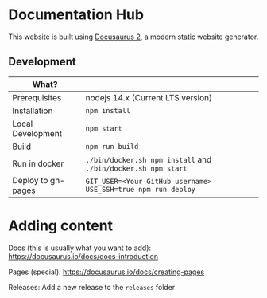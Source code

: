 # Documentation Hub

This website is built using [Docusaurus 2](https://v2.docusaurus.io/), a modern static website generator.

## Development

| What?         |               |
| ------------- | ------------- |
| Prerequisites | nodejs 14.x (Current LTS version) |
| Installation | `npm install` |
| Local Development | `npm start` |
| Build | `npm run build` |
| Run in docker | `./bin/docker.sh npm install` and `./bin/docker.sh npm start` |
| Deploy to gh-pages | `GIT_USER=<Your GitHub username> USE_SSH=true npm run deploy` |

# Adding content

Docs (this is usually what you want to add): https://docusaurus.io/docs/docs-introduction

Pages (special): https://docusaurus.io/docs/creating-pages

Releases: Add a new release to the `releases` folder

